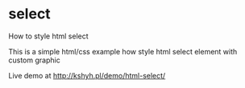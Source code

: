select
=====

How to style html select

This is a simple html/css example how style html select element with custom graphic

Live demo at http://kshyh.pl/demo/html-select/

